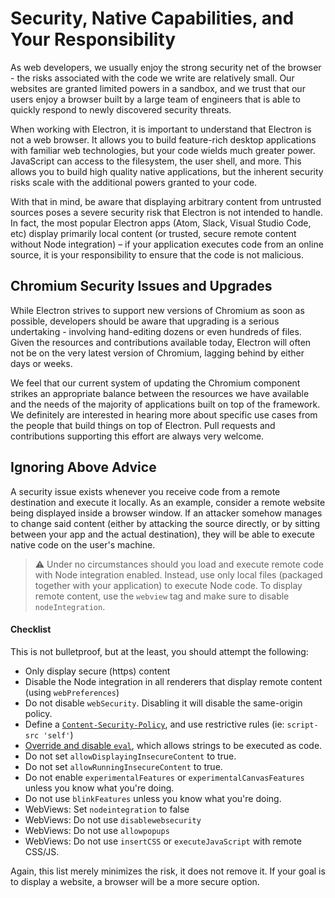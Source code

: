 # Security, Native Capabilities, and Your Responsibility

As web developers, we usually enjoy the strong security net of the browser - the risks associated with the code we write are relatively small. Our websites are granted limited powers in a sandbox, and we trust that our users enjoy a browser built by a large team of engineers that is able to quickly respond to newly discovered security threats.

When working with Electron, it is important to understand that Electron is not a web browser. It allows you to build feature-rich desktop applications with familiar web technologies, but your code wields much greater power. JavaScript can access to the filesystem, the user shell, and more. This allows you to build high quality native applications, but the inherent security risks scale with the additional powers granted to your code.

With that in mind, be aware that displaying arbitrary content from untrusted sources poses a severe security risk that Electron is not intended to handle. In fact, the most popular Electron apps (Atom, Slack, Visual Studio Code, etc) display primarily local content (or trusted, secure remote content without Node integration) – if your application executes code from an online source, it is your responsibility to ensure that the code is not malicious.

## Chromium Security Issues and Upgrades

While Electron strives to support new versions of Chromium as soon as possible, developers should be aware that upgrading is a serious undertaking - involving hand-editing dozens or even hundreds of files. Given the resources and contributions available today, Electron will often not be on the very latest version of Chromium, lagging behind by either days or weeks.

We feel that our current system of updating the Chromium component strikes an appropriate balance between the resources we have available and the needs of the majority of applications built on top of the framework. We definitely are interested in hearing more about specific use cases from the people that build things on top of Electron. Pull requests and contributions supporting this effort are always very welcome.

## Ignoring Above Advice
A security issue exists whenever you receive code from a remote destination and execute it locally. As an example, consider a remote website being displayed inside a browser window. If an attacker somehow manages to change said content (either by attacking the source directly, or by sitting between your app and the actual destination), they will be able to execute native code on the user's machine.

> :warning: Under no circumstances should you load and execute remote code with Node integration enabled. Instead, use only local files (packaged together with your application) to execute Node code. To display remote content, use the `webview` tag and make sure to disable `nodeIntegration`.

#### Checklist
This is not bulletproof, but at the least, you should attempt the following:

 * Only display secure (https) content
 * Disable the Node integration in all renderers that display remote content (using `webPreferences`)
 * Do not disable `webSecurity`. Disabling it will disable the same-origin policy.
 * Define a [`Content-Security-Policy`](http://www.html5rocks.com/en/tutorials/security/content-security-policy/), and use restrictive rules (ie: `script-src 'self'`)
 * [Override and disable `eval`](https://github.com/nylas/N1/blob/0abc5d5defcdb057120d726b271933425b75b415/static/index.js#L6), which allows strings to be executed as code.
 * Do not set `allowDisplayingInsecureContent` to true.
 * Do not set `allowRunningInsecureContent` to true.
 * Do not enable `experimentalFeatures` or `experimentalCanvasFeatures` unless you know what you're doing.
 * Do not use `blinkFeatures` unless you know what you're doing.
 * WebViews: Set `nodeintegration` to false 
 * WebViews: Do not use `disablewebsecurity`
 * WebViews: Do not use `allowpopups`
 * WebViews: Do not use `insertCSS` or `executeJavaScript` with remote CSS/JS.

Again, this list merely minimizes the risk, it does not remove it. If your goal is to display a website, a browser will be a more secure option. 
